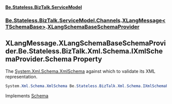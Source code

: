 #### [Be.Stateless.BizTalk.ServiceModel](README.md 'README')
### [Be.Stateless.BizTalk.ServiceModel.Channels](Be.Stateless.BizTalk.ServiceModel.Channels.md 'Be.Stateless.BizTalk.ServiceModel.Channels').[XLangMessage&lt;TSchemaBase&gt;](XLangMessage_TSchemaBase_.md 'Be.Stateless.BizTalk.ServiceModel.Channels.XLangMessage<TSchemaBase>').[XLangSchemaBaseSchemaProvider](XLangMessage_TSchemaBase_.XLangSchemaBaseSchemaProvider.md 'Be.Stateless.BizTalk.ServiceModel.Channels.XLangMessage<TSchemaBase>.XLangSchemaBaseSchemaProvider')

## XLangMessage<TSchemaBase>.XLangSchemaBaseSchemaProvider.Be.Stateless.BizTalk.Xml.Schema.IXmlSchemaProvider.Schema Property

The [System.Xml.Schema.XmlSchema](https://docs.microsoft.com/en-us/dotnet/api/System.Xml.Schema.XmlSchema 'System.Xml.Schema.XmlSchema') against which to validate its XML representation.

```csharp
System.Xml.Schema.XmlSchema Be.Stateless.BizTalk.Xml.Schema.IXmlSchemaProvider.Schema { get; }
```

Implements [Schema](IXmlSchemaProvider.Schema.md 'Be.Stateless.BizTalk.Xml.Schema.IXmlSchemaProvider.Schema')